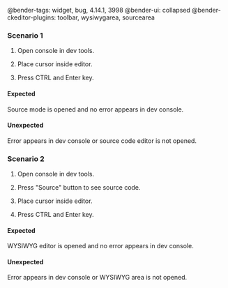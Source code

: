 @bender-tags: widget, bug, 4.14.1, 3998
@bender-ui: collapsed
@bender-ckeditor-plugins: toolbar, wysiwygarea, sourcearea

### Scenario 1

1. Open console in dev tools.

1. Place cursor inside editor.

1. Press CTRL and Enter key.

#### Expected

Source mode is opened and no error appears in dev console.

#### Unexpected

Error appears in dev console or source code editor is not opened.

### Scenario 2

1. Open console in dev tools.

1. Press "Source" button to see source code.

1. Place cursor inside editor.

1. Press CTRL and Enter key.

#### Expected

WYSIWYG editor is opened and no error appears in dev console.

#### Unexpected

Error appears in dev console or WYSIWYG area is not opened.
